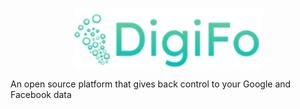 <p align="center">
<img src="https://github.com/digifo/digifo/blob/main/docs/img/logo.svg?raw=true" width="300">
</p>
An open source platform that gives back control to your Google and Facebook data
